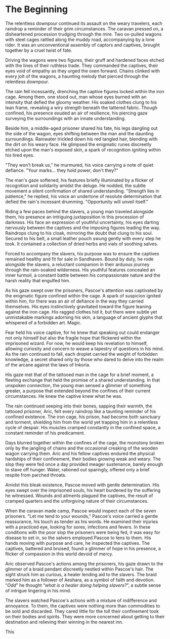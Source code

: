 # The Beginning

The relentless downpour continued its assault on the weary travelers, each raindrop a reminder of their grim circumstances. The caravan pressed on, a disheartened procession trudging through the mire. Two ox-pulled wagons with steel cages rattled along the muddy road, accompanying by a lone rider. It was an unconventional assembly of captors and captives, brought together by a cruel twist of fate.

Driving the wagons were two figures, their gruff and hardened faces etched with the lines of their ruthless trade. They commanded the captives, their eyes void of empathy as they urged the oxen forward. Chains clinked with every jolt of the wagons, a haunting melody that pierced through the relentless downpour.

The rain fell incessantly, drenching the captive figures locked within the iron cage. Among them, one stood out,  man whose eyes burned with an intensity that defied the gloomy weather. His soaked clothes clung to his lean frame, revealing a wiry strength beneath the tattered fabric. Though confined, his presence exuded an air of resilience, his piercing gaze surveying the surroundings with an innate understanding.

Beside him, a middle-aged prisoner shared his fate, his legs dangling out the side of the wagon, eyes shifting between the man and the daunting surroundings. Rainwater trickled down his red tangled hair, blending with the dirt on his weary face. He glimpsed the enigmatic runes discreetly etched upon the man's exposed skin, a spark of recognition igniting within his tired eyes.

"They won't break us," he murmured, his voice carrying a note of quiet defiance. "Your marks... they hold power, don't they?"

The man's gaze softened, his features briefly illuminated by a flicker of recognition and solidarity amidst the deluge. He nodded, the subtle movement a silent confirmation of shared understanding. 
"Strength lies in patience," he replied, his voice an undertone of resolute determination that defied the rain's incessant drumming. "Opportunity will unveil itself."

Riding a few paces behind the slavers, a young man traveled alongside them, his presence an intriguing juxtaposition in this procession of darkness. His face an expression of youthful uncertainty, his eyes darting nervously between the captives and the imposing figures leading the way. Raindrops clung to his cloak, mirroring the doubt that clung to his soul. Secured to his belt, a small leather pouch swung gently with every step he took. It contained a collection of dried herbs and vials of soothing salves. 

Forced to accompany the slavers, his purpose was to ensure the captives remained healthy and fit for sale in Sandhaven. Bound by duty, he rode alongside the slavers, a reluctant companion in their arduous journey through the rain-soaked wilderness. His youthful features concealed an inner turmoil, a constant battle between his compassionate nature and the harsh reality that engulfed him.

As his gaze swept over the prisoners, Pascoe's attention was captivated by the enigmatic figure confined within the cage. A spark of suspicion ignited within him, for there was an air of defiance in the way they carried themselves. His eyes instinctively gravitated toward the figure leaning against the iron cage. His ragged clothes hid it, but there were subtle yet unmistakable markings adorning his skin, a language of ancient glyphs that whispered of a forbidden art. Magic.

Fear held his voice captive, for he knew that speaking out could endanger not only himself but also the fragile hope that flickered within the imprisoned wizard. For now, he would keep his revelation to himself, allowing curiosity and concern to weave a tapestry of questions in his mind. As the rain continued to fall, each droplet carried the weight of forbidden knowledge, a secret shared only by those who dared to delve into the realm of the arcane against the laws of Inkoria.

His gaze met that of the tattooed man in the cage for a brief moment, a fleeting exchange that held the promise of a shared understanding. In that unspoken connection, the young man sensed a glimmer of something greater, a purpose that extended beyond the confines of their current circumstances. He knew the captive knew what he was.

The rain continued seeping into their bones, sapping their warmth, the tattooed prisoner, Aric, felt every raindrop like a taunting reminder of his confined existence. The iron cage, his prison, had become both sanctuary and torment, shielding him from the world yet trapping him in a relentless cycle of despair. His muscles cramped constantly in the confined space, a constant reminder of his predicament.

Days blurred together within the confines of the cage, the monotony broken only by the jangling of chains and the occasional creaking of the wooden wagon carrying them. Aric and his fellow captives endured the physical hardships of their confinement, their bodies growing weak and weary. The slop they were fed once a day provided meager sustenance, barely enough to stave off hunger. Water, rationed out sparingly, offered only a brief respite from parched throats.

Amidst this bleak existence, Pascoe moved with gentle determination. His eyes swept over the imprisoned souls, his heart burdened by the suffering he witnessed. Wounds and ailments plagued the captives, the result of cramped quarters and the unforgiving nature of their circumstances. 

When the caravan made camp, Pascoe would inspect each of the seven prisoners. "Let me tend to your wounds," Pascoe's voice carried a gentle reassurance, his touch as tender as his words. He examined their injuries with a practiced eye, looking for sores, infections and fevers. In these conditions with the poor slop the prisoners were being fed, it was easy for disease to set in, so the salvers employed Pascoe to tens to them. His hands moving with purpose and care, he inspected the captives. The captives, battered and bruised, found a glimmer of hope in his presence, a flicker of compassion in this world devoid of mercy.


Aric observed Pascoe's actions among the prisoners, his gaze drawn to the glimmer of a braid pendant discreetly nestled within Pascoe's hair. The sight struck him as curious, a healer lending aid to the slavers. The braid marked him as a follower of Aeshara, as a symbol of faith and devotion. “*Odd*” he thought “*what is a healer doing helping slavers?*”, a subtle sense of intrigue lingering in his mind.

The slavers watched Pascoe's actions with a mixture of indifference and annoyance. To them, the captives were nothing more than commodities to be sold and discarded. They cared little for the toll their confinement took on their bodies and spirits. They were more concerned about getting to their destination and relieving their winning in the nearest inn.

This


